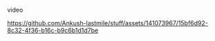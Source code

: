 video

https://github.com/Ankush-lastmile/stuff/assets/141073967/15bf6d92-8c32-4f36-b16c-b9c6b1d1d7be

